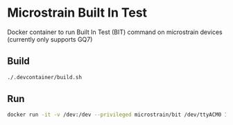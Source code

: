 # Microstrain Built In Test

Docker container to run Built In Test (BIT) command on microstrain devices (currently only supports GQ7)

## Build

```bash
./.devcontainer/build.sh
```

## Run
```bash
docker run -it -v /dev:/dev --privileged microstrain/bit /dev/ttyACM0 115200
```